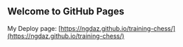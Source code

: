 ## Welcome to GitHub Pages

My Deploy page: [https://ngdaz.github.io/training-chess/](https://ngdaz.github.io/training-chess/)
